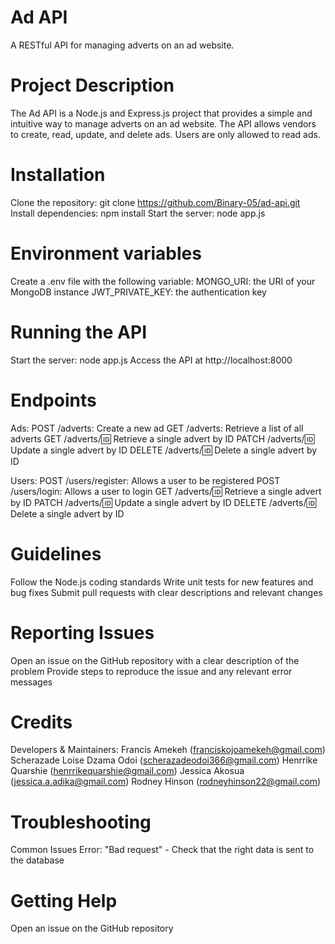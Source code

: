 # Ad API
A RESTful API for managing adverts on an ad website.

# Project Description
The Ad API is a Node.js and Express.js project that provides a simple and intuitive way to manage adverts on an ad website. The API allows vendors to create, read, update, and delete ads. Users are only allowed to read ads.

# Installation
Clone the repository: git clone https://github.com/Binary-05/ad-api.git
Install dependencies: npm install
Start the server: node app.js

# Environment variables
Create a .env file with the following variable:
MONGO_URI: the URI of your MongoDB instance
JWT_PRIVATE_KEY: the authentication key

# Running the API
Start the server: node app.js
Access the API at http://localhost:8000

# Endpoints
Ads:
POST /adverts: Create a new ad
GET /adverts: Retrieve a list of all adverts
GET /adverts/:id: Retrieve a single advert by ID
PATCH /adverts/:id: Update a single advert by ID
DELETE /adverts/:id: Delete a single advert by ID

Users:
POST /users/register: Allows a user to be registered
POST /users/login: Allows a user to login
GET /adverts/:id: Retrieve a single advert by ID
PATCH /adverts/:id: Update a single advert by ID
DELETE /adverts/:id: Delete a single advert by ID

# Guidelines
Follow the Node.js coding standards
Write unit tests for new features and bug fixes
Submit pull requests with clear descriptions and relevant changes

# Reporting Issues
Open an issue on the GitHub repository with a clear description of the problem
Provide steps to reproduce the issue and any relevant error messages

# Credits
Developers & Maintainers:
Francis Amekeh (franciskojoamekeh@gmail.com)
Scherazade Loise Dzama Odoi (scherazadeodoi366@gmail.com)
Henrrike Quarshie (henrrikequarshie@gmail.com)
Jessica Akosua (jessica.a.adika@gmail.com)
Rodney Hinson (rodneyhinson22@gmail.com)

# Troubleshooting
Common Issues
Error: "Bad request" - Check that the right data is sent to the database

# Getting Help
Open an issue on the GitHub repository